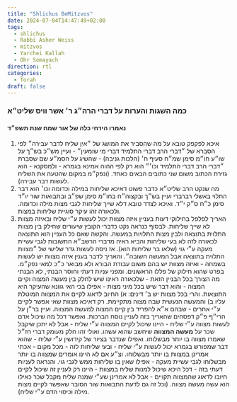 ```yaml
---
title: "Shlichus BeMitzvos"
date: 2024-07-04T14:47:49+02:00
tags:
  - shlichus
  - Rabbi Asher Weiss
  - mitzvos
  - Yarchei Kallah
  - Ohr Somayach
direction: rtl
categories:
  - Torah
draft: false
---
```


###  כמה השגות והערות על דברי הרה״ג ר׳ אשר וויס שליט״א
#### נאמרו הירחי כלה של אור שמח שנת תשפ״ד

1. איכא לפקפק טובא על מה שהסביר את המושג של ״אין שליח לדבר עבירה״ לפי הסברא של ״דברי הרב דברי התלמיד דברי מי שומעין״ - ועיין מש״כ בש״ך על שו״ע חו״מ סימן שמ״ח סעיף ח׳ (הלכות גניבה) -  שהשיג על הסמ״ע שם שסברת ״דברי הרב דברי התלמיד וכו׳״ הוא רק לפי ההוה אמינא בגמרא - ולמסקנא - הוא גזירת הכתוב משום שני כתובים הבאים כאחד. (ונפק״מ במקום שהטעה את השליח לעשות דבר עבירה).
2. מה שנקט הרב שליט״א כדבר פשוט דאיכא שליחות במילה וכדומה וכו׳ הוא דבר התלוי באשלי רברברי ועיין בש״ך ובקצוה״ח בחו״מ סימן שפ״ב ובתבואות שור יו״ד סימן כ״ח ס״ק י״ד. ואיכא לצדד טובא דלא שייך שליחות לגבי מצות מילה וכדומה. ולכאורה זהו עיקר סוגיית שליחות במצות.
3. האריך לפלפל בחילוקי דעות בעניין איזה מצוות יכול לעשות ע״י שליח ובאיזה מצוות לא שייך שליחות. לבסוף כנראה נקט כדברי הקובץ שיעורים שחילק בין מצוות התלוית בתוצאה ולבין מצות התלויות במעשה. והקשה שאם כל העניין הוא התוצאה לכאורה לזה לא בעי שליחות והביא ראיה מדברי הרשב״א התשובות לגבי עשיית מעקה ע״י גוי (שלאו בר שליחות הוא). אז ניסה לעשות גדר שלישי של ״מצוות התלוית בתוצאה אבל המעשה חשובה״. והאריך לדבר בענין איזה מצוות יש לעשות בשמחה - ואיזה מצוות יש בהם משום עבודת הבורא ולא מבואר כ״כ למאי נפק״מ. בפרט שהוא חילוק של פללו הראשונים. ומפני עניות דעתי וחוסר הבנתי, לא הבנתי מה הצורך בכל הבניין הזאת - שלכאורה ראינו שיש לחלק בין מעשה המצוה וקיים המצוה - והוא דבר שיש בכל מיני מצות - אפילו בכי האי גוונא שהעיקר היא התוצאות. והרי בכל מצוות יש ב׳ דינים: א) החיוב לדאוג לקיים את המצווה המוטלת עליו ב) והמעשה הנעשית שבה מצוה מתקיימת. רק דאיכא מצוות שאי אפשר לקיים ע״י אחרים - שבהם א״א להפריד בין קיים המצוה למעשה המצווה. ועיין בר״ן על הרי״ף פ״ק דפסחים שהאריך בזה לעניין נוסח הברכות. ואפשר דכל מה שיכול אדם לעשות מצווה ע״י שליח - היינו שיכול לקיים המצווה ע״י שליח - אבל לא יתכן שיקבל שכר על **מעשה המצווה** שיחשב שהוא עשהו. ואולי זהו חלק מעומק דברי חז״ל שאמרו מצווה בו יותר מבשלוחו. ואפילו שנדבר בציור של קידושין ע״י שליח - שהוא דבר שמפורש בגמרא יכול לעשות ע״י שליח - ובעי שליחות לזה - מכל מקום - אכתי אמרינן במצוות בו יותר מבשלוחו. וצ״ע אם לא היינו אומרים שמצווה בו יותר מבשלוחו לגבי עשיית מעקה - אפילו שאין בו שליחות ממש לגבי גוי. והנראה לעניות דעתי בזה - דכל היכא שיכול למנות שליח במצוות - היינו רק לעניין זה שיכול לקיים חיובו לדאוג שהמצווה תקויים - אבל לא אמרינן שע״י שמנה שליח מקבל שכר כאילו הוא עשה מעשה מצווה. (וכל זה גם לדעת התבואות שור הסובר שאפשר לקיים מצות מילה וכיסוי הדם ע״י שליח).
